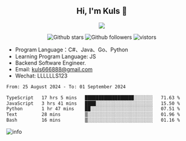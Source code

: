 <h2 align="center"> Hi, I'm Kuls 👋 </h2>
<p align="center">
    <p align="center">
        <img src=" https://avatars.githubusercontent.com/u/42165104?s=460&u=5c7fbf0bce7d4b38a15a44676e6f64b529e47598&v=4"/>
    </p>
    <p align="center">
      <img src="https://img.shields.io/github/stars/hellokuls?style=social" alt="Github stars" />
      <img src="https://img.shields.io/github/followers/hellokuls?style=social" alt="Github followers" />
      <img src="https://visitor-badge.glitch.me/badge?page_id=hellokuls.readme" alt="vistors" />
    </p>
</p>

- Program Language：C#、Java、Go、Python
- Learning Program Language: JS
- Backend Software Engineer.
- Email: kuls666888@gmail.com
- Wechat: LLLLLLS123

<!--START_SECTION:waka-->

```txt
From: 25 August 2024 - To: 01 September 2024

TypeScript   17 hrs 5 mins   ██████████████████░░░░░░░   71.63 %
JavaScript   3 hrs 41 mins   ████░░░░░░░░░░░░░░░░░░░░░   15.50 %
Python       1 hr 47 mins    ██░░░░░░░░░░░░░░░░░░░░░░░   07.51 %
Text         28 mins         ▒░░░░░░░░░░░░░░░░░░░░░░░░   01.96 %
Bash         16 mins         ▒░░░░░░░░░░░░░░░░░░░░░░░░   01.16 %
```

<!--END_SECTION:waka-->

![info](https://github-readme-stats.vercel.app/api?username=hellokuls&show_icons=true&count_private=true&hide=prs&theme=default_repocard)


